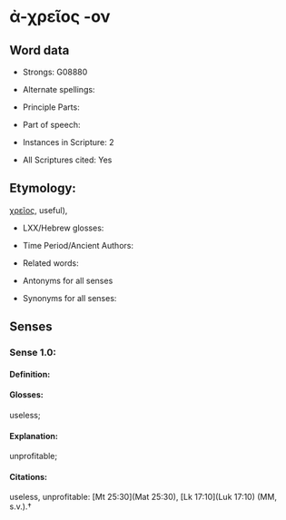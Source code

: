 # ἀ-χρεῖος -ον

<!-- Status: S2=NeedsEdits -->
<!-- Lexica used for edits:   -->

## Word data

* Strongs: G08880

* Alternate spellings:



* Principle Parts: 


* Part of speech: 


* Instances in Scripture: 2

* All Scriptures cited: Yes

## Etymology: 

[χρεῖος](), useful),

* LXX/Hebrew glosses: 


* Time Period/Ancient Authors: 


* Related words: 

* Antonyms for all senses

* Synonyms for all senses: 


## Senses 


### Sense  1.0: 

#### Definition: 

#### Glosses: 

useless; 

#### Explanation: 

unprofitable; 

#### Citations: 

useless, unprofitable: [Mt 25:30](Mat 25:30), [Lk 17:10](Luk 17:10) (MM, s.v.).†
